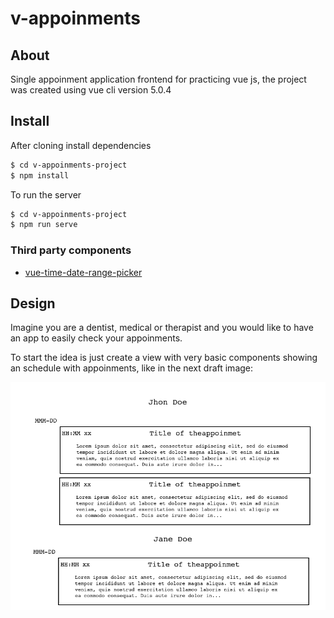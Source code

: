 # v-appoinments

## About

Single appoinment application frontend for practicing vue js, the project was created using vue cli version 5.0.4


## Install

After cloning install dependencies

```bash
$ cd v-appoinments-project
$ npm install
```

To run the server 

```bash
$ cd v-appoinments-project
$ npm run serve
```

### Third party components
- [vue-time-date-range-picker](https://www.npmjs.com/package/vue-time-date-range-picker#demo)

## Design

Imagine you are a dentist, medical or therapist and you would like to have an app to easily check your appoinments.

To start the idea is just create a view with very basic components showing an schedule with appoinments, like in the next draft image:

![Draft 1](assets/draft1.png "Draft 1")

